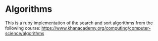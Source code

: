 # Algorithms

This is a ruby implementation of the search and sort algorithms from the following course:
https://www.khanacademy.org/computing/computer-science/algorithms
